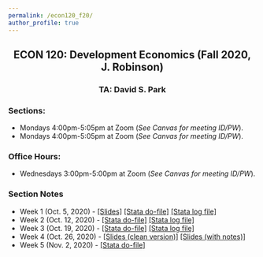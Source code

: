 ```yaml
---
permalink: /econ120_f20/
author_profile: true
---
```


<center> <h2> ECON 120: Development Economics (Fall 2020, J. Robinson)</h2> </center>
<center> <h3> TA: David S. Park </h3> </center>

### Sections: 
- Mondays 4:00pm-5:05pm at Zoom (*See Canvas for meeting ID/PW*).
- Mondays 4:00pm-5:05pm at Zoom (*See Canvas for meeting ID/PW*).

### Office Hours: 
- Wednesdays 3:00pm-5:00pm at Zoom (*See Canvas for meeting ID/PW*).

### Section Notes
- Week 1 (Oct. 5, 2020) - [[Slides]](/files/teaching/Econ120_F20_SectionNotes_Wk1.pdf) [[Stata do-file]](/files/teaching/Econ120_F20_Section1.do) [[Stata log file]](/files/teaching/Econ120_F20_Section1.smcl)
- Week 2 (Oct. 12, 2020) - [[Stata do-file]](/files/teaching/Econ120_F20_Section2_v2.do) [[Stata log file]](/files/teaching/Econ120_F20_Section2.smcl)
- Week 3 (Oct. 19, 2020) - [[Stata do-file]](/files/teaching/Econ120_F20_Section3.do) [[Stata log file]](/files/teaching/Econ120_F20_Section3.smcl)
- Week 4 (Oct. 26, 2020) - [[Slides (clean version)]](/files/teaching/Econ120_F20_SectionNotes_Wk4.pdf) [[Slides (with notes)]](/files/teaching/Econ120_F20_SectionNotes_Wk4_annotated.pdf) 
- Week 5 (Nov. 2, 2020) - [[Stata do-file]](/files/teaching/Econ120_F20_Section5.do)


